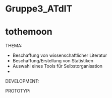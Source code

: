 # Gruppe3_ATdIT
# tothemoon

THEMA:
- Beschaffung von wissenschaftlicher Literatur
- Beschaffung/Erstellung von Statistiken
- Auswahl eines Tools für Selbstorganisation
-



DEVELOPMENT:



PROTOTYP:
